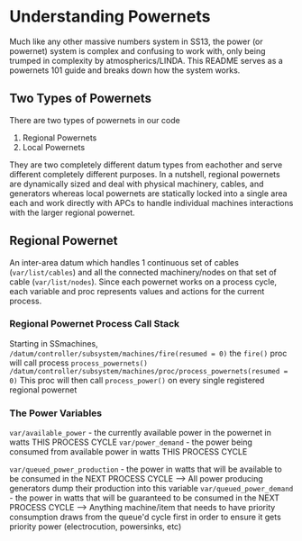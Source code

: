 
# Understanding Powernets
Much like any other massive numbers system in SS13, the power (or powernet) system is complex and confusing to work with, only being trumped in complexity by atmospherics/LINDA. This README serves as a powernets 101 guide and breaks down how the system works.

## Two Types of Powernets
There are two types of powernets in our code
1. Regional Powernets
2. Local Powernets

They are two completely different datum types from eachother and serve different completely different purposes. In a nutshell, regional powernets are dynamically sized and deal with physical machinery, cables, and generators whereas local powernets are statically locked into a single area each and work directly with APCs to handle individual machines interactions with the larger regional powernet.

## Regional Powernet
An inter-area datum which handles 1 continuous set of cables (`var/list/cables`) and all the connected machinery/nodes on that set of cable (`var/list/nodes`). Since each powernet works on a process cycle, each variable and proc represents values and actions for the current process.



### Regional Powernet Process Call Stack
Starting in SSmachines,
`/datum/controller/subsystem/machines/fire(resumed = 0)`
the `fire()` proc will call process `process_powernets()`
`/datum/controller/subsystem/machines/proc/process_powernets(resumed = 0)`
This proc will then call `process_power()` on every single registered regional powernet

### The Power Variables
`var/available_power` - the currently available power in the powernet in watts THIS PROCESS CYCLE
`var/power_demand` - the power being consumed from available power in watts THIS PROCESS CYCLE

`var/queued_power_production` - the power in watts that will be available to be consumed in the NEXT PROCESS CYCLE
--> All power producing generators dump their production into this variable
`var/queued_power_demand` - the power in watts that will be guaranteed to be consumed in the NEXT PROCESS CYCLE
--> Anything machine/item that needs to have priority consumption draws from the queue'd cycle first in order to ensure it gets priority power (electrocution, powersinks, etc)
